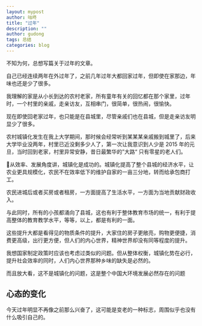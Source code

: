 ```yaml
---
layout: mypost
author: 咕咚
title: "过年"
description: ""
author: gudong
tags: 总结
categories: blog 
---
```


不知为何，总想写篇关于过年的文章。

自己已经连续两年在外过年了，之前几年过年大都回家过年，但即使在家那边，年味也还是少了很多。

我理解的家是从小长到达的农村老家，所有童年有关的回忆都在那个家里，过年时，一个村里的亲戚，走亲访友，互相串门，很简单，很热闹，很愉快。

现在即使回老家过年，也只能是在县城里，尽管亲戚们也在县城，但是走亲访友明显少了很多。

农村城镇化发生在我上大学期间，那时候会经常听到某某某亲戚搬到城里了，后来大学毕业没两年，村里已近没剩多少人了，第一次让我意识到人少是 2015 年的元旦，当时回到老家，村里异常安静，昔日最繁华的”大路“ 只有零星的老人们。

从效率、发展角度讲，城镇化是成功的。城镇化提高了整个县城的经济水平，让农业更具规模化，农民不在效率低下的维护自家的一亩三分地，转而给承包商打工。

农民进城后或者买房或者租房，一方面提高了生活水平，一方面为当地贡献财政收入。

与此同时，所有的小孩都涌向了县城，这也有利于整体教育市场的统一，有利于提高整体的教育教学水平，等等，以上，都是有利的一面。

这些提升大都是看得见的物质条件的提升，大家住的房子更敞亮，购物更便捷，消费更高级，出行更方便，但人们的内心世界，精神世界却没有同等程度的提升。

我想国家制定政策时应该也考虑过类似的问题。但从整体权衡，城镇化势在必行，提升社会效率的同时，人们内心世界那种乡味的缺失是必然的。

而且放大看，这不是城镇化的问题，这是整个中国大环境发展必然存在的问题


## 心态的变化
今天过年明显不再像之前那么兴奋了，这可能是变老的一种标志，周围似乎也没有什么吸引自己的。